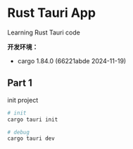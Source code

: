 # Rust Tauri App

Learning Rust Tauri code 


**开发环境：**

- cargo 1.84.0 (66221abde 2024-11-19)



## Part 1

init project 

```sh 
# init
cargo tauri init

# debug 
cargo tauri dev
```

